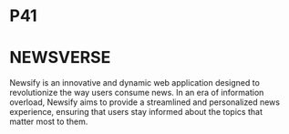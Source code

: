 # P41
# NEWSVERSE
Newsify is an innovative and dynamic web application designed to revolutionize the way users consume news. In an era of information overload, Newsify aims to provide a streamlined and personalized news experience, ensuring that users stay informed about the topics that matter most to them.
